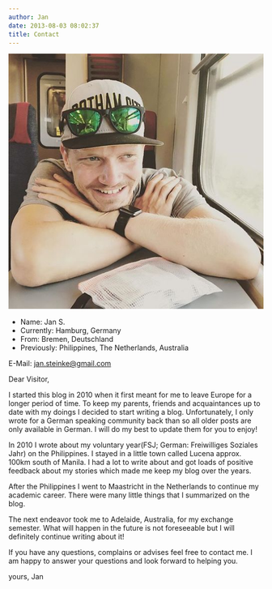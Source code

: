 ```yaml
---
author: Jan
date: 2013-08-03 08:02:37
title: Contact
---
```


![Text](images/profile.jpg)

* Name: Jan S.
* Currently: Hamburg, Germany
* From: Bremen, Deutschland
* Previously: Philippines, The Netherlands, Australia

E-Mail: <jan.steinke@gmail.com>

Dear Visitor,

I started this blog in 2010 when it first meant for me to leave Europe for a
longer period of time. To keep my parents, friends and acquaintances up to date
with my doings I decided to start writing a blog. Unfortunately, I only wrote
for a German speaking community back than so all older posts are only available
in German. I will do my best to update them for you to enjoy!

In 2010 I wrote about my voluntary year(FSJ; German: Freiwilliges Soziales
Jahr) on the Philippines. I stayed in a little town called Lucena approx. 100km
south of Manila. I had a lot to write about and got loads of positive feedback
about my stories which made me keep my blog over the years.

After the Philippines I went to Maastricht in the Netherlands to continue my
academic career. There were many little things that I summarized on the blog.

The next endeavor took me to Adelaide, Australia, for my exchange semester.
What will happen in the future is not foreseeable but I will definitely
continue writing about it!

If you have any questions, complains or advises feel free to contact me. I am
happy to answer your questions and look forward to helping you.

yours, Jan
